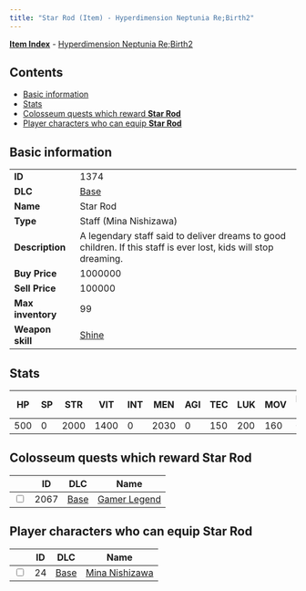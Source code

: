 ```yaml
---
title: "Star Rod (Item) - Hyperdimension Neptunia Re;Birth2"
---
```


[**Item Index**](/neptunia/rb2/item/index.html) - [Hyperdimension Neptunia Re;Birth2](/neptunia/rb2)

## Contents

- [Basic information](#basic-information)
- [Stats](#stats)
- [Colosseum quests which reward **Star Rod**](#colosseum-quests-which-reward-star-rod)
- [Player characters who can equip **Star Rod**](#player-characters-who-can-equip-star-rod)

## Basic information

|   |   |
| -- | -- |
| **ID** | 1374 |
| **DLC** | [Base](/neptunia/rb2/dlc/0-base.html) |
| **Name** | Star Rod |
| **Type** | Staff (Mina Nishizawa) |
| **Description** | A legendary staff said to deliver dreams to good children. If this staff is ever lost, kids will stop dreaming. |
| **Buy Price** | 1000000 |
| **Sell Price** | 100000 |
| **Max inventory** | 99 |
| **Weapon skill** | [Shine](/neptunia/rb2/skill/0-2801-shine.html) |

## Stats

| HP | SP | STR | VIT | INT | MEN | AGI | TEC | LUK | MOV | Fire res. | Ice res. | Wind res. | Lightning res. |
| -- | -- | --- | --- | --- | --- | --- | --- | --- | --- | --------- | -------- | --------- | -------------- |
| 500 | 0 | 2000 | 1400 | 0 | 2030 | 0 | 150 | 200 | 160 | 0 | 0 | 0 | 0 |

## Colosseum quests which reward **Star Rod**

|    | ID | DLC | Name |
| -- | -- | --- | ---- |
| <input type="checkbox" id="rb2-colosseum-0-2067" class="trackbox" /> | 2067 | [Base](/neptunia/rb2/dlc/0-base.html) | [Gamer Legend](/neptunia/rb2/colosseum/0-2067-gamer-legend.html) |

## Player characters who can equip **Star Rod**

|    | ID | DLC | Name |
| -- | -- | --- | ---- |
| <input type="checkbox" id="rb2-player-0-24" class="trackbox" /> | 24 | [Base](/neptunia/rb2/dlc/0-base.html) | [Mina Nishizawa](/neptunia/rb2/player/0-24-mina-nishizawa.html) |